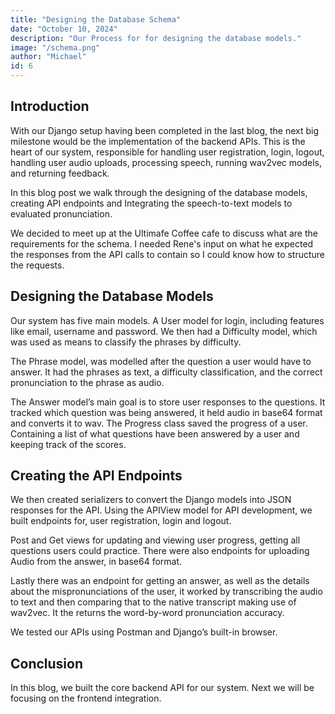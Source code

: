 ```yaml
---
title: "Designing the Database Schema"
date: "October 10, 2024"
description: "Our Process for for designing the database models."
image: "/schema.png"
author: "Michael"
id: 6
---
```


## Introduction

With our Django setup having been completed in the last blog, the next big milestone would
be the implementation of the backend APIs. This is the heart of our system, responsible for
handling user registration, login, logout, handling user audio uploads, processing speech,
running wav2vec models, and returning feedback.

In this blog post we walk through the designing of the database models, creating API
endpoints and Integrating the speech-to-text models to evaluated pronunciation.

We decided to meet up at the Ultimafe Coffee cafe to discuss what are the requirements for the schema. I needed Rene's input on what he expected the responses from the API calls to contain so I could know how to structure the requests.

## Designing the Database Models

Our system has five main models. A User model for login, including features like email,
username and password. We then had a Difficulty model, which was used as means to
classify the phrases by difficulty.

The Phrase model, was modelled after the question a user would have to answer. It had the
phrases as text, a difficulty classification, and the correct pronunciation to the phrase as
audio.

The Answer model’s main goal is to store user responses to the questions. It tracked which
question was being answered, it held audio in base64 format and converts it to wav.
The Progress class saved the progress of a user. Containing a list of what questions have
been answered by a user and keeping track of the scores.

## Creating the API Endpoints

We then created serializers to convert the Django models into JSON responses for the API.
Using the APIView model for API development, we built endpoints for, user registration, login
and logout.

Post and Get views for updating and viewing user progress, getting all questions users could
practice. There were also endpoints for uploading Audio from the answer, in base64 format.

Lastly there was an endpoint for getting an answer, as well as the details about the
mispronunciations of the user, it worked by transcribing the audio to text and then comparing
that to the native transcript making use of wav2vec. It the returns the word-by-word
pronunciation accuracy.

We tested our APIs using Postman and Django’s built-in browser.

## Conclusion

In this blog, we built the core backend API for our system. Next we will be focusing on the
frontend integration.